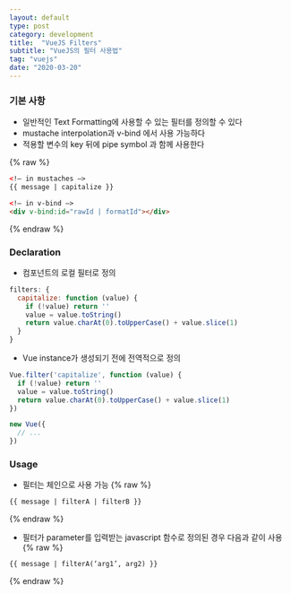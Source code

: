 ```yaml
---
layout: default
type: post
category: development
title:  "VueJS Filters"
subtitle: "VueJS의 필터 사용법"
tag: "vuejs"
date: "2020-03-20"
---
```



### 기본 사항

- 일반적인 Text Formatting에 사용할 수 있는 필터를 정의할 수 있다
- mustache interpolation과 v-bind 에서 사용 가능하다
- 적용할 변수의 key 뒤에 pipe symbol 과 함께 사용한다

{% raw %}
```html
<!— in mustaches —>
{{ message | capitalize }}

<!— in v-bind —>
<div v-bind:id="rawId | formatId"></div>
```
{% endraw %}

### Declaration

- 컴포넌트의 로컬 필터로 정의

```jsx
filters: {
  capitalize: function (value) {
    if (!value) return ''
    value = value.toString()
    return value.charAt(0).toUpperCase() + value.slice(1)
  }
}
```

- Vue instance가 생성되기 전에 전역적으로 정의

```jsx
Vue.filter('capitalize', function (value) {
  if (!value) return ''
  value = value.toString()
  return value.charAt(0).toUpperCase() + value.slice(1)
})

new Vue({
  // ...
})
```

### Usage

- 필터는 체인으로 사용 가능
{% raw %}
```html
{{ message | filterA | filterB }}
```
{% endraw %}

- 필터가 parameter를 입력받는 javascript 함수로 정의된 경우 다음과 같이 사용
{% raw %}
```html
{{ message | filterA(‘arg1’, arg2) }}
```
{% endraw %}